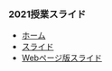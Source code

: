 ### 2021授業スライド
* [ホーム](https://phys-ken.github.io/2021buturikiso/)
* [スライド](https://phys-ken.github.io/2021buturikiso/export)
* [Webページ版スライド](https://phys-ken.github.io/2021buturikiso/slide.html)